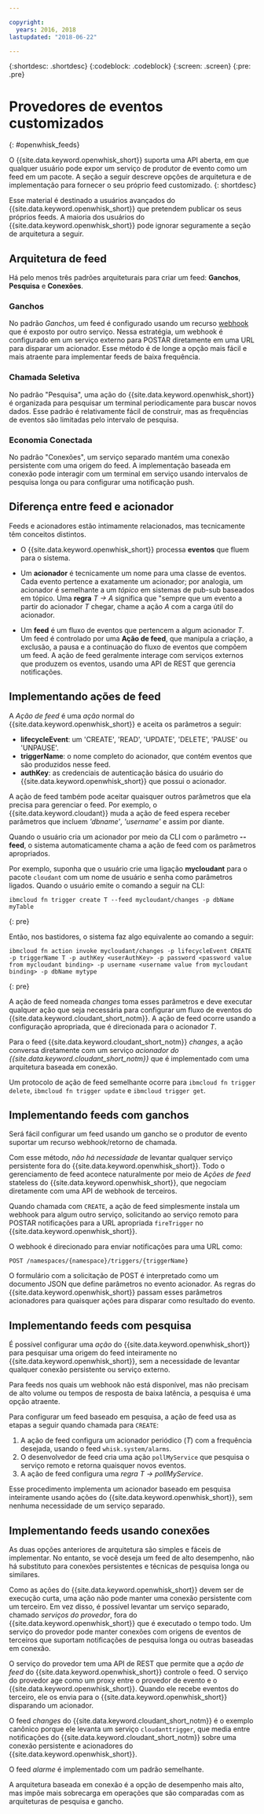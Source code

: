 ```yaml
---

copyright:
  years: 2016, 2018
lastupdated: "2018-06-22"

---
```


{:shortdesc: .shortdesc}
{:codeblock: .codeblock}
{:screen: .screen}
{:pre: .pre}

# Provedores de eventos customizados
{: #openwhisk_feeds}

O {{site.data.keyword.openwhisk_short}} suporta uma API aberta, em que qualquer usuário pode expor um serviço de produtor de evento como um feed em um pacote. A seção a seguir descreve opções de arquitetura e de implementação para fornecer o seu próprio feed customizado.
{: shortdesc}

Esse material é destinado a usuários avançados do {{site.data.keyword.openwhisk_short}} que pretendem publicar os seus próprios feeds. A maioria dos usuários do {{site.data.keyword.openwhisk_short}} pode ignorar seguramente a seção de arquitetura a seguir.

## Arquitetura de feed

Há pelo menos três padrões arquiteturais para criar um feed: **Ganchos**, **Pesquisa** e **Conexões**.

### Ganchos
No padrão *Ganchos*, um feed é configurado usando um recurso [webhook](https://en.wikipedia.org/wiki/Webhook) que é exposto por outro serviço.   Nessa estratégia, um webhook é configurado em um serviço externo para POSTAR diretamente em uma URL para disparar um acionador. Esse método é de longe a opção mais fácil e mais atraente para implementar feeds de baixa frequência.

<!-- The github feed is implemented using webhooks.  Put a link here when we have the open repo ready -->

### Chamada Seletiva
No padrão "Pesquisa", uma ação do {{site.data.keyword.openwhisk_short}} é organizada para pesquisar um terminal periodicamente para buscar novos dados. Esse padrão é relativamente fácil de construir, mas as frequências de eventos são limitadas pelo intervalo de pesquisa.

### Economia Conectada
No padrão "Conexões", um serviço separado mantém uma conexão persistente com uma origem do feed. A implementação baseada em conexão pode interagir com um terminal em serviço usando intervalos de pesquisa longa ou para configurar uma notificação push.

<!-- Our cloudant changes feed is connection based.  Put a link here to
an open repo -->

<!-- What is the foundation for the Message Hub feed? If it is "connections" then lets put a link here as well -->

## Diferença entre feed e acionador

Feeds e acionadores estão intimamente relacionados,
mas tecnicamente têm conceitos distintos.   

- O {{site.data.keyword.openwhisk_short}} processa **eventos** que fluem para o sistema.

- Um **acionador** é tecnicamente um nome para uma classe de eventos. Cada evento pertence a exatamente um acionador; por analogia, um acionador é semelhante a um *tópico*
em sistemas de pub-sub baseados em tópico. Uma **regra** *T -> A* significa que "sempre que um evento a partir do acionador *T* chegar, chame a ação
*A* com a carga útil do acionador.

- Um **feed** é um fluxo de eventos que pertencem a algum acionador *T*. Um feed é controlado por uma **Ação de feed**, que manipula a criação, a exclusão, a pausa e a continuação do fluxo de eventos que compõem um feed. A ação de feed geralmente interage com serviços externos que produzem os eventos, usando uma API de REST que gerencia notificações.

##  Implementando ações de feed

A *Ação de feed* é uma *ação* normal do {{site.data.keyword.openwhisk_short}} e aceita os parâmetros a seguir:
* **lifecycleEvent**: um 'CREATE', 'READ', 'UPDATE', 'DELETE', 'PAUSE' ou 'UNPAUSE'.
* **triggerName**: o nome completo do acionador, que contém eventos que são produzidos nesse feed.
* **authKey**: as credenciais de autenticação básica do usuário do {{site.data.keyword.openwhisk_short}} que possui o acionador.

A ação de feed também pode aceitar quaisquer outros parâmetros que ela precisa para gerenciar o feed. Por exemplo, o {{site.data.keyword.cloudant}} muda a ação de feed espera receber parâmetros que incluem *'dbname'*, *'username'* e assim por diante.

Quando o usuário cria um acionador por meio da CLI com o parâmetro **--feed**, o sistema automaticamente chama a ação de feed com os parâmetros apropriados.

Por exemplo, suponha que o usuário crie uma ligação **mycloudant** para o pacote `cloudant` com um nome de usuário e senha como parâmetros ligados. Quando o usuário emite o comando a seguir na CLI:
```
ibmcloud fn trigger create T --feed mycloudant/changes -p dbName myTable
```
{: pre}

Então, nos bastidores, o sistema faz algo equivalente ao comando a seguir:
```
ibmcloud fn action invoke mycloudant/changes -p lifecycleEvent CREATE -p triggerName T -p authKey <userAuthKey> -p password <password value from mycloudant binding> -p username <username value from mycloudant binding> -p dbName mytype
```
{: pre}

A ação de feed nomeada *changes* toma esses parâmetros e deve executar qualquer ação que seja necessária para configurar um fluxo de eventos do {{site.data.keyword.cloudant_short_notm}}. A ação de feed ocorre usando a configuração apropriada, que é direcionada para o acionador *T*.

Para o feed {{site.data.keyword.cloudant_short_notm}} *changes*, a ação conversa diretamente com um serviço *acionador do {{site.data.keyword.cloudant_short_notm}}* que é implementado com uma arquitetura baseada em conexão.

Um protocolo de ação de feed semelhante ocorre para `ibmcloud fn trigger delete`, `ibmcloud fn trigger update` e `ibmcloud trigger get`.

## Implementando feeds com ganchos

Será fácil configurar um feed usando um gancho se o produtor de evento suportar um recurso webhook/retorno de chamada.

Com esse método, _não há necessidade_ de levantar qualquer serviço persistente fora do {{site.data.keyword.openwhisk_short}}. Todo o gerenciamento de feed acontece naturalmente por meio de *Ações de feed* stateless do {{site.data.keyword.openwhisk_short}}, que negociam diretamente com uma API de webhook de terceiros.

Quando chamada com `CREATE`, a ação de feed simplesmente instala um webhook para algum outro serviço, solicitando ao serviço remoto para POSTAR notificações para a URL apropriada `fireTrigger` no {{site.data.keyword.openwhisk_short}}.

O webhook é direcionado para enviar notificações para uma URL como:

`POST /namespaces/{namespace}/triggers/{triggerName}`

O formulário com a solicitação de POST é interpretado como um documento JSON que define parâmetros no evento acionador. As regras do {{site.data.keyword.openwhisk_short}} passam esses parâmetros acionadores para quaisquer ações para disparar como resultado do evento.

## Implementando feeds com pesquisa

É possível configurar uma *ação* do {{site.data.keyword.openwhisk_short}} para
pesquisar uma origem do feed inteiramente no {{site.data.keyword.openwhisk_short}}, sem a necessidade de levantar qualquer conexão
persistente ou serviço externo.

Para feeds nos quais um webhook não está disponível, mas não precisam de alto volume ou tempos de resposta de baixa latência, a pesquisa é uma opção atraente.

Para configurar um feed baseado em pesquisa, a ação de feed usa as etapas a seguir quando chamada para `CREATE`:

1. A ação de feed configura um acionador periódico (*T*) com a frequência desejada, usando o feed `whisk.system/alarms`.
2. O desenvolvedor de feed cria uma ação `pollMyService` que pesquisa o serviço remoto e retorna quaisquer novos eventos.
3. A ação de feed configura uma *regra* *T -> pollMyService*.

Esse procedimento implementa um acionador baseado em pesquisa inteiramente usando ações do {{site.data.keyword.openwhisk_short}}, sem nenhuma necessidade de um serviço separado.

## Implementando feeds usando conexões

As duas opções anteriores de arquitetura são simples e fáceis de implementar. No entanto, se você deseja um feed de alto desempenho, não há substituto para conexões persistentes e técnicas de pesquisa
longa ou similares.

Como as ações do {{site.data.keyword.openwhisk_short}} devem ser de execução curta, uma ação não pode manter uma conexão persistente com um terceiro. Em vez disso, é possível levantar um serviço separado, chamado *serviços do provedor*, fora do {{site.data.keyword.openwhisk_short}} que é executado o tempo todo. Um serviço do provedor pode manter conexões com origens de eventos de terceiros que suportam notificações de pesquisa longa ou outras baseadas em conexão.

O serviço do provedor tem uma API de REST que permite que a *ação de feed* do {{site.data.keyword.openwhisk_short}} controle o feed. O serviço do provedor age como um proxy entre o provedor de evento e o {{site.data.keyword.openwhisk_short}}. Quando ele recebe eventos do terceiro, ele os envia para o {{site.data.keyword.openwhisk_short}} disparando um acionador.

O feed *changes* do {{site.data.keyword.cloudant_short_notm}} é o exemplo canônico porque ele levanta um serviço `cloudanttrigger`, que media entre notificações do {{site.data.keyword.cloudant_short_notm}} sobre uma conexão persistente e acionadores do {{site.data.keyword.openwhisk_short}}.
<!-- TODO: add a reference to the open source implementation -->

O feed *alarme* é implementado com um padrão semelhante.

A arquitetura baseada em conexão é a opção de desempenho mais alto, mas impõe mais sobrecarga em operações que são comparadas com as arquiteturas de pesquisa e gancho.

